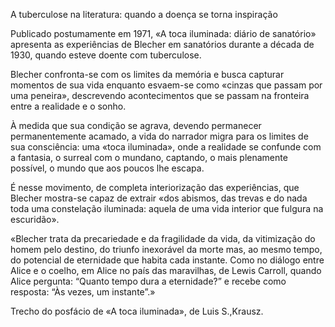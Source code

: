 A tuberculose na literatura: quando a doença se torna inspiração

Publicado postumamente em 1971, «A toca iluminada: diário de sanatório» apresenta as experiências de Blecher em sanatórios durante a década de 1930, quando esteve doente com tuberculose.

Blecher confronta-se com os limites da memória e busca capturar momentos de sua vida enquanto esvaem-se como «cinzas que passam por uma peneira», descrevendo acontecimentos que se passam na fronteira entre a realidade e o sonho. 

À medida que sua condição se agrava, devendo permanecer permanentemente acamado, a vida do narrador migra para os limites de sua consciência: uma «toca iluminada», onde a realidade se confunde com a fantasia, o surreal com o mundano, captando, o mais plenamente possível, o mundo que aos poucos lhe escapa. 

É nesse movimento, de completa interiorização das experiências, que Blecher mostra-se capaz de extrair «dos abismos, das trevas e do nada toda uma constelação iluminada: aquela de uma vida interior que fulgura na escuridão».

 «Blecher trata da precariedade e da fragilidade da vida, da vitimização do homem pelo destino, do triunfo inexorável da morte mas, ao mesmo tempo, do potencial de eternidade que habita cada instante. Como no diálogo entre Alice e o coelho, em Alice no país das maravilhas, de Lewis Carroll, quando Alice pergunta: “Quanto tempo dura a eternidade?” e recebe como resposta: “Às vezes, um instante”.»

Trecho do posfácio de «A toca iluminada», de Luis S.\,Krausz.




    